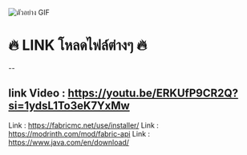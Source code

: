 ![ตัวอย่าง GIF](https://xenzy.xyz/p/s002.gif)
# 🔥 LINK โหลดไฟล์ต่างๆ 🔥
--
## link Video : https://youtu.be/ERKUfP9CR2Q?si=1ydsL1To3eK7YxMw
Link : https://fabricmc.net/use/installer/
Link : https://modrinth.com/mod/fabric-api
Link : https://www.java.com/en/download/
